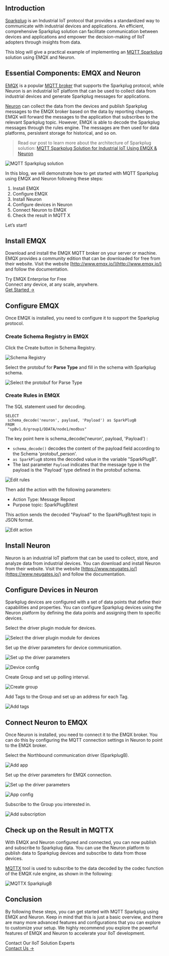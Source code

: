 ## Introduction

[Sparkplug](https://www.emqx.com/en/blog/sparkplug-3-0-advancements-and-formalization-in-mqtt-for-iiot) is an Industrial IoT protocol that provides a standardized way to communicate with industrial devices and applications. An efficient, comprehensive Sparkplug solution can facilitate communication between devices and applications and empower the decision-making of IIoT adopters through insights from data.

This blog will give a practical example of implementing an [MQTT Sparkplug](https://www.emqx.com/en/blog/mqtt-sparkplug-bridging-it-and-ot-in-industry-4-0) solution using EMQX and Neuron.

## Essential Components: EMQX and Neuron

[EMQX](https://www.emqx.io/) is a popular [MQTT broker](https://www.emqx.com/en/blog/the-ultimate-guide-to-mqtt-broker-comparison) that supports the Sparkplug protocol, while Neuron is an industrial IoT platform that can be used to collect data from industrial devices and generate Sparkplug messages for applications.

[Neuron](https://neugates.io/) can collect the data from the devices and publish Sparkplug messages to the EMQX broker based on the data by reporting changes. EMQX will forward the messages to the application that subscribes to the relevant Sparkplug topic. However, EMQX is able to decode the Sparkplug messages through the rules engine. The messages are then used for data platforms, persistent storage for historical, and so on.

> Read our post to learn more about the architecture of Sparkplug solution: [MQTT Sparkplug Solution for Industrial IoT Using EMQX & Neuron](https://www.emqx.com/en/blog/mqtt-sparkplug-solution-for-industrial-iot-using-emqx-and-neuron) 

![MQTT Sparkplug solution](https://assets.emqx.com/images/eca65d9a9ab24cb2bc02ce929162d1b5.png)

In this blog, we will demonstrate how to get started with MQTT Sparkplug using EMQX and Neuron following these steps:

1. Install EMQX
2. Configure EMQX
3. Install Neuron
4. Configure devices in Neuron
5. Connect Neuron to EMQX
6. Check the result in MQTT X

Let’s start!

## Install EMQX

Download and install the EMQX MQTT broker on your server or machine. EMQX provides a community edition that can be downloaded for free from their website. Visit the website [http://www.emqx.io/](http://www.emqx.io/) and follow the documentation.

<section class="promotion">
    <div>
        Try EMQX Enterprise for Free
      <div class="is-size-14 is-text-normal has-text-weight-normal">Connect any device, at any scale, anywhere.</div>
    </div>
    <a href="https://www.emqx.com/en/try?product=enterprise" class="button is-gradient px-5">Get Started →</a>
</section>


## Configure EMQX

Once EMQX is installed, you need to configure it to support the Sparkplug protocol.

### Create Schema Registry in EMQX

Click the Create button in Schema Registry.

![Schema Registry](https://assets.emqx.com/images/414d1d19937f7b127bf078022516db5b.png)

Select the protobuf for **Parse Type** and fill in the schema with Sparkplug schema.

![Select the protobuf for **Parse Type**](https://assets.emqx.com/images/92713344955371feef0f189c2714564e.png)

### Create Rules in EMQX

The SQL statement used for decoding.

```
SELECT
 schema_decode('neuron', payload, 'Payload') as SparkPlugB
FROM
 "spBv1.0/group1/DDATA/node1/modbus"
```

The key point here is schema_decode('neuron', payload, 'Payload') :

- `schema_decode()` decodes the content of the payload field according to the Schema 'protobuf_person'.
- `as SparkPlugB` stores the decoded value in the variable "SparkPlugB".
- The last parameter `Payload` indicates that the message type in the payload is the 'Payload' type defined in the protobuf schema.

![Edit rules](https://assets.emqx.com/images/c86eaf113839e16ac2ef47fe65866ee2.png)

Then add the action with the following parameters:

- Action Type: Message Repost
- Purpose topic: SparkPlugB/test

This action sends the decoded "Payload" to the SparkPlugB/test topic in JSON format.

![Edit action](https://assets.emqx.com/images/a11c438376914cc10bda248d9dbace96.png)

## Install Neuron

Neuron is an industrial IoT platform that can be used to collect, store, and analyze data from industrial devices. You can download and install Neuron from their website. Visit the website [https://www.neugates.io/](https://www.neugates.io/)  and follow the documentation.

## Configure Devices in Neuron

Sparkplug devices are configured with a set of data points that define their capabilities and properties. You can configure Sparkplug devices using the Neuron platform by defining the data points and assigning them to specific devices.

Select the driver plugin module for devices.

![Select the driver plugin module for devices](https://assets.emqx.com/images/dee478a56cabf28982d95bc30d15c440.png)

Set up the driver parameters for device communication.

![Set up the driver parameters](https://assets.emqx.com/images/95ddaf88bdb5cc305bf8110b9f1ca87c.png)

![Device config](https://assets.emqx.com/images/2da88ff4dddec3ae4ffaca60fa384170.png)

Create Group and set up polling interval.

![Create group](https://assets.emqx.com/images/aa91471395538ceb7a7edb054f4bff59.png)

Add Tags to the Group and set up an address for each Tag.

![Add tags](https://assets.emqx.com/images/fb215e69ffcbe4e8ec6d52ac23351935.png)

## Connect Neuron to EMQX

Once Neuron is installed, you need to connect it to the EMQX broker. You can do this by configuring the MQTT connection settings in Neuron to point to the EMQX broker.

Select the Northbound communication driver (SparkplugB).

![Add app](https://assets.emqx.com/images/8a9ee5ab1a09cb5d70a62999e745722c.png)

Set up the driver parameters for EMQX connection.

![Set up the driver parameters](https://assets.emqx.com/images/c629e130b36ac53f66a21d9adfd8689a.png)

![App config](https://assets.emqx.com/images/64cbe0d49c98ab3dc482b6686f337223.png)

Subscribe to the Group you interested in.

![Add subscription](https://assets.emqx.com/images/a0f825a4446a6ab52153ec0a5da06efd.png)

## Check up on the Result in MQTTX

With EMQX and Neuron configured and connected, you can now publish and subscribe to Sparkplug data. You can use the Neuron platform to publish data to Sparkplug devices and subscribe to data from those devices.

[MQTTX](https://mqttx.app/) tool is used to subscribe to the data decoded by the codec function of the EMQX rule engine, as shown in the following:

![MQTTX SparkplugB](https://assets.emqx.com/images/38691752e5463c39951eddec129f91be.png)

## Conclusion

By following these steps, you can get started with MQTT Sparkplug using EMQX and Neuron. Keep in mind that this is just a basic overview, and there are many more advanced features and configurations that you can explore to customize your setup. We highly recommend you explore the powerful features of EMQX and Neuron to accelerate your IIoT development.



<section class="promotion">
    <div>
        Contact Our IIoT Solution Experts
    </div>
    <a href="https://www.emqx.com/en/contact?product=solutions" class="button is-gradient px-5">Contact Us →</a>
</section>
